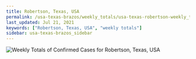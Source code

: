 ```yaml
---
title: Robertson, Texas, USA
permalink: /usa-texas-brazos/weekly_totals/usa-texas-robertson-weekly_totals.html
last_updated: Jul 21, 2021
keywords: ["Robertson, Texas, USA", "weekly totals"]
sidebar: usa-texas-brazos_sidebar
---
```


![Weekly Totals of Confirmed Cases for Robertson, Texas, USA](/covid_tracker/images/graphs/usa-texas-robertson-weekly_totals_graph.png)
